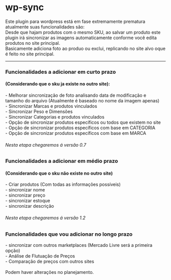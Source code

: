 # wp-sync
Este plugin para wordpress está em fase extremamente prematura<br>
atualmente suas funcionalidades são:<br>
Desde que hajam produtos com o mesmo SKU, ao salvar um produto este plugin irá sincronizar as imagens automaticamente conforme você edita produtos no site principal.<br>
Basicamente adiciona foto ao produo ou exclui, replicando no site alvo oque é feito no site principal.<br>
<hr>
<h3>Funcionalidades a adicionar em curto prazo</h3>
<h4>(Considerando que o sku ja existe no outro site):</h4>
- Melhorar sincronização de foto analisando data de modificação e tamanho do arquivo (Atualmente é baseado no nome da imagem apenas)<br>
- Sincronizar Marcas e produtos vinculados<br>
- Sincronizar Peso e Dimensões<br>
- Sincronizar Categorias e produtos vinculados<br>
- Opção de sincronizar produtos específicos ou todos que existem no site<br>
- Opção de sincronizar produtos específicos com base em CATEGORIA<br>
- Opção de sincronizar produtos específicos com base em MARCA<br>
<h6>Nesta etapa chegaremos á versão 0.7</h6>

<h3>Funcionalidades a adicionar em médio prazo</h3>
<h4>(Considerando que o sku não existe no outro site)</h4>
- Criar produtos (Com todas as informações possíveis)<br>
- sincronizar nome<br>
- sincronizar preço<br>
- sincronizar estoque<br>
- sincronizar descrição<br>
<h6>Nesta etapa chegaremos á versão 1.2</h6>

<h3>Funcionalidades que vou adicionar no longo prazo</h3>
- sincronizar com outros marketplaces (Mercado Livre será a primeira opção)<br>
- Análise de Flutuação de Preços<br>
- Comparação de preços com outros sites<br>
<br>
Podem haver alterações no planejamento.<br>
